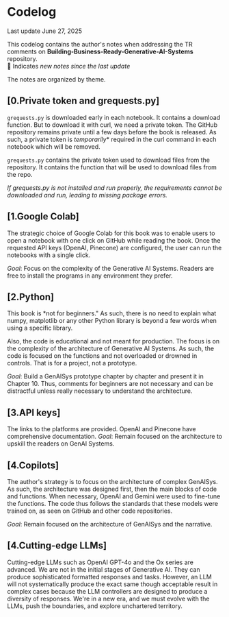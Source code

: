 # Codelog

Last update June 27, 2025

This codelog contains the author's notes when addressing the TR comments on **Building-Business-Ready-Generative-AI-Systems** repository.   
🐬 Indicates *new notes since the last update* 

The notes are organized by theme.


## [0.Private token and grequests.py]
 `grequests.py` is downloaded early in each notebook. It contains a download function. But to download it with curl, we need a private token.
 The GitHub repository remains private until a few days before the book is released.
 As such, a private token is *temporarily** required in the curl command in each notebook which will be removed.
 
 `grequests.py` contains the private token used to download files from the repository. It contains the function that will be used to download files from the repo.

  *If grequests.py is not installed and run properly, the requirements cannot be downloaded and run, leading to missing package errors.*

## [1.Google Colab]
The strategic choice of Google Colab for this book was to enable users to open a notebook with one click on GitHub while reading the book. Once the requested API keys (OpenAI, Pinecone) are configured, the user can run the notebooks with a single click. 

*Goal*: Focus on the complexity of the Generative AI Systems.
Readers are free to install the programs in any environment they prefer.

## [2.Python]
This book is *not for beginners." As such, there is no need to explain what numpy, matplotlib or any other Python library is beyond a few words when using
a specific library.

Also, the code is educational and not meant for production. The focus is on the complexity of the architecture of Generative AI Systems. As such, the code is focused on the functions and not overloaded or drowned in controls. That is for a project, not a prototype. 

*Goal*: Build a GenAISys prototype chapter by chapter and present it in Chapter 10. Thus, comments for beginners are not necessary and can be distractful unless really
necessary to understand the architecture.


## [3.API keys]
The links to the platforms are provided. OpenAI and Pinecone have comprehensive documentation. 
*Goal*: Remain focused on the architecture to upskill the readers on GenAI Systems.

## [4.Copilots]

The author's strategy is to focus on the architecture of complex GenAISys. As such, the architecture was designed first, then the main blocks of code and functions. When necessary, OpenAI and Gemini were used to fine-tune the functions. The code thus follows the standards that these models were trained on, as seen on GitHub and other code repositories.

*Goal*: Remain focused on the architecture of GenAISys and the narrative.

## [4.Cutting-edge LLMs]
Cutting-edge LLMs such as OpenAI GPT-4o and the Ox series are advanced. We are not in the initial stages of Generative AI. They can produce sophisticated formatted responses and tasks. However, an LLM will not systematically produce the exact same though acceptable result in complex cases because the LLM controllers are designed to produce a diversity of responses.
We're in a new era, and we must evolve with the LLMs, push the boundaries, and explore unchartered territory.



